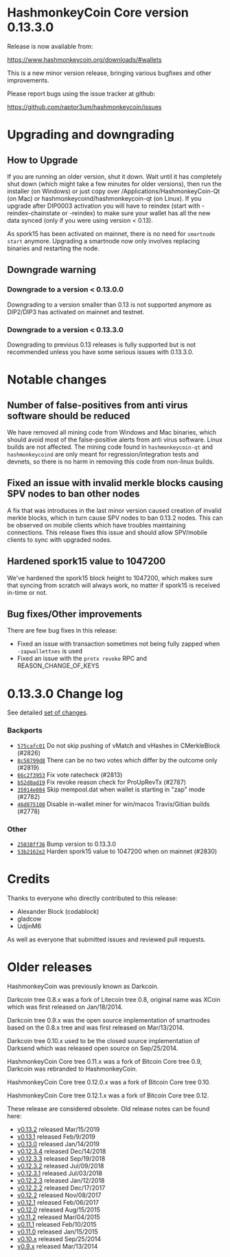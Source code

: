 HashmonkeyCoin Core version 0.13.3.0
==========================

Release is now available from:

  <https://www.hashmonkeycoin.org/downloads/#wallets>

This is a new minor version release, bringing various bugfixes and other improvements.

Please report bugs using the issue tracker at github:

  <https://github.com/raptor3um/hashmonkeycoin/issues>


Upgrading and downgrading
=========================

How to Upgrade
--------------

If you are running an older version, shut it down. Wait until it has completely
shut down (which might take a few minutes for older versions), then run the
installer (on Windows) or just copy over /Applications/HashmonkeyCoin-Qt (on Mac) or
hashmonkeycoind/hashmonkeycoin-qt (on Linux). If you upgrade after DIP0003 activation you will
have to reindex (start with -reindex-chainstate or -reindex) to make sure
your wallet has all the new data synced (only if you were using version < 0.13).

As spork15 has been activated on mainnet, there is no need for `smartnode start`
anymore. Upgrading a smartnode now only involves replacing binaries and restarting
the node.

Downgrade warning
-----------------

### Downgrade to a version < 0.13.0.0

Downgrading to a version smaller than 0.13 is not supported anymore as DIP2/DIP3 has activated
on mainnet and testnet.

### Downgrade to a version < 0.13.3.0

Downgrading to previous 0.13 releases is fully supported but is not recommended unless you have some serious issues with 0.13.3.0.

Notable changes
===============

Number of false-positives from anti virus software should be reduced
--------------------------------------------------------------------
We have removed all mining code from Windows and Mac binaries, which should avoid most of the false-positive alerts
from anti virus software. Linux builds are not affected. The mining code found in `hashmonkeycoin-qt` and `hashmonkeycoind` are only meant
for regression/integration tests and devnets, so there is no harm in removing this code from non-linux builds.

Fixed an issue with invalid merkle blocks causing SPV nodes to ban other nodes
------------------------------------------------------------------------------
A fix that was introduces in the last minor version caused creation of invalid merkle blocks, which in turn cause SPV
nodes to ban 0.13.2 nodes. This can be observed on mobile clients which have troubles maintaining connections. This
release fixes this issue and should allow SPV/mobile clients to sync with upgraded nodes.

Hardened spork15 value to 1047200
---------------------------------
We've hardened the spork15 block height to 1047200, which makes sure that syncing from scratch will always work, no
matter if spork15 is received in-time or not.

Bug fixes/Other improvements
----------------------------
There are few bug fixes in this release:
- Fixed an issue with transaction sometimes not being fully zapped when `-zapwallettxes` is used
- Fixed an issue with the `protx revoke` RPC and REASON_CHANGE_OF_KEYS

 0.13.3.0 Change log
===================

See detailed [set of changes](https://github.com/raptor3um/hashmonkeycoin/compare/v0.13.2.0...hashmonkeycoin:v0.13.3.0).

### Backports

- [`575cafc01`](https://github.com/raptor3um/hashmonkeycoin/commit/575cafc01) Do not skip pushing of vMatch and vHashes in CMerkleBlock (#2826)
- [`8c58799d8`](https://github.com/raptor3um/hashmonkeycoin/commit/8c58799d8) There can be no two votes which differ by the outcome only (#2819)
- [`66c2f3953`](https://github.com/raptor3um/hashmonkeycoin/commit/66c2f3953) Fix vote ratecheck (#2813)
- [`b52d0ad19`](https://github.com/raptor3um/hashmonkeycoin/commit/b52d0ad19) Fix revoke reason check for ProUpRevTx (#2787)
- [`35914e084`](https://github.com/raptor3um/hashmonkeycoin/commit/35914e084) Skip mempool.dat when wallet is starting in "zap" mode (#2782)
- [`46d875100`](https://github.com/raptor3um/hashmonkeycoin/commit/46d875100) Disable in-wallet miner for win/macos Travis/Gitian builds (#2778)

### Other

- [`25038ff36`](https://github.com/raptor3um/hashmonkeycoin/commit/25038ff36) Bump version to 0.13.3.0
- [`53b2162e2`](https://github.com/raptor3um/hashmonkeycoin/commit/53b2162e2) Harden spork15 value to 1047200 when on mainnet (#2830)

Credits
=======

Thanks to everyone who directly contributed to this release:

- Alexander Block (codablock)
- gladcow
- UdjinM6

As well as everyone that submitted issues and reviewed pull requests.

Older releases
==============

HashmonkeyCoin was previously known as Darkcoin.

Darkcoin tree 0.8.x was a fork of Litecoin tree 0.8, original name was XCoin
which was first released on Jan/18/2014.

Darkcoin tree 0.9.x was the open source implementation of smartnodes based on
the 0.8.x tree and was first released on Mar/13/2014.

Darkcoin tree 0.10.x used to be the closed source implementation of Darksend
which was released open source on Sep/25/2014.

HashmonkeyCoin Core tree 0.11.x was a fork of Bitcoin Core tree 0.9,
Darkcoin was rebranded to HashmonkeyCoin.

HashmonkeyCoin Core tree 0.12.0.x was a fork of Bitcoin Core tree 0.10.

HashmonkeyCoin Core tree 0.12.1.x was a fork of Bitcoin Core tree 0.12.

These release are considered obsolete. Old release notes can be found here:

- [v0.13.2](https://github.com/raptor3um/hashmonkeycoin/blob/master/doc/release-notes/hashmonkeycoin/release-notes-0.13.2.md) released Mar/15/2019
- [v0.13.1](https://github.com/raptor3um/hashmonkeycoin/blob/master/doc/release-notes/hashmonkeycoin/release-notes-0.13.1.md) released Feb/9/2019
- [v0.13.0](https://github.com/raptor3um/hashmonkeycoin/blob/master/doc/release-notes/hashmonkeycoin/release-notes-0.13.0.md) released Jan/14/2019
- [v0.12.3.4](https://github.com/raptor3um/hashmonkeycoin/blob/master/doc/release-notes/hashmonkeycoin/release-notes-0.12.3.4.md) released Dec/14/2018
- [v0.12.3.3](https://github.com/raptor3um/hashmonkeycoin/blob/master/doc/release-notes/hashmonkeycoin/release-notes-0.12.3.3.md) released Sep/19/2018
- [v0.12.3.2](https://github.com/raptor3um/hashmonkeycoin/blob/master/doc/release-notes/hashmonkeycoin/release-notes-0.12.3.2.md) released Jul/09/2018
- [v0.12.3.1](https://github.com/raptor3um/hashmonkeycoin/blob/master/doc/release-notes/hashmonkeycoin/release-notes-0.12.3.1.md) released Jul/03/2018
- [v0.12.2.3](https://github.com/raptor3um/hashmonkeycoin/blob/master/doc/release-notes/hashmonkeycoin/release-notes-0.12.2.3.md) released Jan/12/2018
- [v0.12.2.2](https://github.com/raptor3um/hashmonkeycoin/blob/master/doc/release-notes/hashmonkeycoin/release-notes-0.12.2.2.md) released Dec/17/2017
- [v0.12.2](https://github.com/raptor3um/hashmonkeycoin/blob/master/doc/release-notes/hashmonkeycoin/release-notes-0.12.2.md) released Nov/08/2017
- [v0.12.1](https://github.com/raptor3um/hashmonkeycoin/blob/master/doc/release-notes/hashmonkeycoin/release-notes-0.12.1.md) released Feb/06/2017
- [v0.12.0](https://github.com/raptor3um/hashmonkeycoin/blob/master/doc/release-notes/hashmonkeycoin/release-notes-0.12.0.md) released Aug/15/2015
- [v0.11.2](https://github.com/raptor3um/hashmonkeycoin/blob/master/doc/release-notes/hashmonkeycoin/release-notes-0.11.2.md) released Mar/04/2015
- [v0.11.1](https://github.com/raptor3um/hashmonkeycoin/blob/master/doc/release-notes/hashmonkeycoin/release-notes-0.11.1.md) released Feb/10/2015
- [v0.11.0](https://github.com/raptor3um/hashmonkeycoin/blob/master/doc/release-notes/hashmonkeycoin/release-notes-0.11.0.md) released Jan/15/2015
- [v0.10.x](https://github.com/raptor3um/hashmonkeycoin/blob/master/doc/release-notes/hashmonkeycoin/release-notes-0.10.0.md) released Sep/25/2014
- [v0.9.x](https://github.com/raptor3um/hashmonkeycoin/blob/master/doc/release-notes/hashmonkeycoin/release-notes-0.9.0.md) released Mar/13/2014

